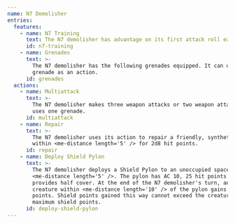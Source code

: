 ```yaml
---
name: N7 Demolisher
entries:
  features:
    - name: N7 Training
      text: The N7 demolisher has advantage on its first attack roll each turn.
      id: n7-training
    - name: Grenades
      text: >-
        The N7 demolisher has the following grenades equipped. It can use a
        grenade as an action.
      id: grenades
  actions:
    - name: Multiattack
      text: >-
        The N7 demolisher makes three weapon attacks or two weapon attacks and
        uses one grenade.
      id: multiattack
    - name: Repair
      text: >-
        The N7 demolisher uses its action to repair a friendly, synthetic target
        within <me-distance length='5' /> for 2d8 hit points.
      id: repair
    - name: Deploy Shield Pylon
      text: >-
        The N7 demolisher deploys a Shield Pylon to an unoccupied space within
        <me-distance length='5' />. The pylon has AC 10, 25 hit points and
        provides half cover. At the end of the N7 demolisher's turn, any friendly
        creature within <me-distance length='10' /> of the pylon gains 2 shield
        points. Shield points gained this way cannot exceed the creatures
        maximum shield points.
      id: deploy-shield-pylon
---
```

